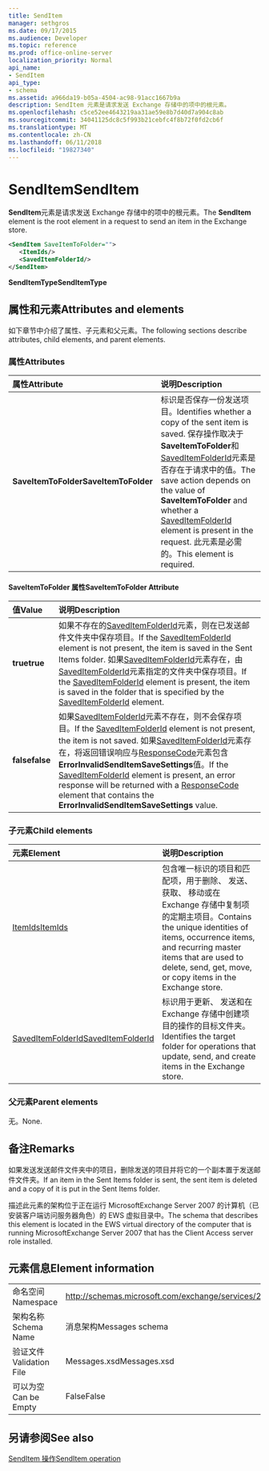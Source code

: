 ```yaml
---
title: SendItem
manager: sethgros
ms.date: 09/17/2015
ms.audience: Developer
ms.topic: reference
ms.prod: office-online-server
localization_priority: Normal
api_name:
- SendItem
api_type:
- schema
ms.assetid: a966da19-b05a-4504-ac98-91acc1667b9a
description: SendItem 元素是请求发送 Exchange 存储中的项中的根元素。
ms.openlocfilehash: c5ce52ee4643219aa31ae59e8b7d40d7a904c8ab
ms.sourcegitcommit: 34041125dc8c5f993b21cebfc4f8b72f0fd2cb6f
ms.translationtype: MT
ms.contentlocale: zh-CN
ms.lasthandoff: 06/11/2018
ms.locfileid: "19827340"
---
```

# <a name="senditem"></a><span data-ttu-id="204dd-103">SendItem</span><span class="sxs-lookup"><span data-stu-id="204dd-103">SendItem</span></span>

<span data-ttu-id="204dd-104">**SendItem**元素是请求发送 Exchange 存储中的项中的根元素。</span><span class="sxs-lookup"><span data-stu-id="204dd-104">The **SendItem** element is the root element in a request to send an item in the Exchange store.</span></span> 
  
```xml
<SendItem SaveItemToFolder="">
   <ItemIds/>
   <SavedItemFolderId/>
</SendItem>
```

 <span data-ttu-id="204dd-105">**SendItemType**</span><span class="sxs-lookup"><span data-stu-id="204dd-105">**SendItemType**</span></span>
## <a name="attributes-and-elements"></a><span data-ttu-id="204dd-106">属性和元素</span><span class="sxs-lookup"><span data-stu-id="204dd-106">Attributes and elements</span></span>

<span data-ttu-id="204dd-107">如下章节中介绍了属性、子元素和父元素。</span><span class="sxs-lookup"><span data-stu-id="204dd-107">The following sections describe attributes, child elements, and parent elements.</span></span>
  
### <a name="attributes"></a><span data-ttu-id="204dd-108">属性</span><span class="sxs-lookup"><span data-stu-id="204dd-108">Attributes</span></span>

|<span data-ttu-id="204dd-109">**属性**</span><span class="sxs-lookup"><span data-stu-id="204dd-109">**Attribute**</span></span>|<span data-ttu-id="204dd-110">**说明**</span><span class="sxs-lookup"><span data-stu-id="204dd-110">**Description**</span></span>|
|:-----|:-----|
|<span data-ttu-id="204dd-111">**SaveItemToFolder**</span><span class="sxs-lookup"><span data-stu-id="204dd-111">**SaveItemToFolder**</span></span> <br/> |<span data-ttu-id="204dd-112">标识是否保存一份发送项目。</span><span class="sxs-lookup"><span data-stu-id="204dd-112">Identifies whether a copy of the sent item is saved.</span></span> <span data-ttu-id="204dd-113">保存操作取决于**SaveItemToFolder**和[SavedItemFolderId](saveditemfolderid.md)元素是否存在于请求中的值。</span><span class="sxs-lookup"><span data-stu-id="204dd-113">The save action depends on the value of **SaveItemToFolder** and whether a [SavedItemFolderId](saveditemfolderid.md) element is present in the request.</span></span> <span data-ttu-id="204dd-114">此元素是必需的。</span><span class="sxs-lookup"><span data-stu-id="204dd-114">This element is required.</span></span>  <br/> |
   
#### <a name="saveitemtofolder-attribute"></a><span data-ttu-id="204dd-115">SaveItemToFolder 属性</span><span class="sxs-lookup"><span data-stu-id="204dd-115">SaveItemToFolder Attribute</span></span>

|<span data-ttu-id="204dd-116">**值**</span><span class="sxs-lookup"><span data-stu-id="204dd-116">**Value**</span></span>|<span data-ttu-id="204dd-117">**说明**</span><span class="sxs-lookup"><span data-stu-id="204dd-117">**Description**</span></span>|
|:-----|:-----|
|<span data-ttu-id="204dd-118">**true**</span><span class="sxs-lookup"><span data-stu-id="204dd-118">**true**</span></span> <br/> |<span data-ttu-id="204dd-119">如果不存在的[SavedItemFolderId](saveditemfolderid.md)元素，则在已发送邮件文件夹中保存项目。</span><span class="sxs-lookup"><span data-stu-id="204dd-119">If the [SavedItemFolderId](saveditemfolderid.md) element is not present, the item is saved in the Sent Items folder.</span></span> <span data-ttu-id="204dd-120">如果[SavedItemFolderId](saveditemfolderid.md)元素存在，由[SavedItemFolderId](saveditemfolderid.md)元素指定的文件夹中保存项目。</span><span class="sxs-lookup"><span data-stu-id="204dd-120">If the [SavedItemFolderId](saveditemfolderid.md) element is present, the item is saved in the folder that is specified by the [SavedItemFolderId](saveditemfolderid.md) element.</span></span>  <br/> |
|<span data-ttu-id="204dd-121">**false**</span><span class="sxs-lookup"><span data-stu-id="204dd-121">**false**</span></span> <br/> |<span data-ttu-id="204dd-122">如果[SavedItemFolderId](saveditemfolderid.md)元素不存在，则不会保存项目。</span><span class="sxs-lookup"><span data-stu-id="204dd-122">If the [SavedItemFolderId](saveditemfolderid.md) element is not present, the item is not saved.</span></span> <span data-ttu-id="204dd-123">如果[SavedItemFolderId](saveditemfolderid.md)元素存在，将返回错误响应与[ResponseCode](responsecode.md)元素包含**ErrorInvalidSendItemSaveSettings**值。</span><span class="sxs-lookup"><span data-stu-id="204dd-123">If the [SavedItemFolderId](saveditemfolderid.md) element is present, an error response will be returned with a [ResponseCode](responsecode.md) element that contains the **ErrorInvalidSendItemSaveSettings** value.</span></span>  <br/> |
   
### <a name="child-elements"></a><span data-ttu-id="204dd-124">子元素</span><span class="sxs-lookup"><span data-stu-id="204dd-124">Child elements</span></span>

|<span data-ttu-id="204dd-125">**元素**</span><span class="sxs-lookup"><span data-stu-id="204dd-125">**Element**</span></span>|<span data-ttu-id="204dd-126">**说明**</span><span class="sxs-lookup"><span data-stu-id="204dd-126">**Description**</span></span>|
|:-----|:-----|
|[<span data-ttu-id="204dd-127">ItemIds</span><span class="sxs-lookup"><span data-stu-id="204dd-127">ItemIds</span></span>](itemids.md) <br/> |<span data-ttu-id="204dd-128">包含唯一标识的项目和匹配项，用于删除、 发送、 获取、 移动或在 Exchange 存储中复制项的定期主项目。</span><span class="sxs-lookup"><span data-stu-id="204dd-128">Contains the unique identities of items, occurrence items, and recurring master items that are used to delete, send, get, move, or copy items in the Exchange store.</span></span>  <br/> |
|[<span data-ttu-id="204dd-129">SavedItemFolderId</span><span class="sxs-lookup"><span data-stu-id="204dd-129">SavedItemFolderId</span></span>](saveditemfolderid.md) <br/> |<span data-ttu-id="204dd-130">标识用于更新、 发送和在 Exchange 存储中创建项目的操作的目标文件夹。</span><span class="sxs-lookup"><span data-stu-id="204dd-130">Identifies the target folder for operations that update, send, and create items in the Exchange store.</span></span>  <br/> |
   
### <a name="parent-elements"></a><span data-ttu-id="204dd-131">父元素</span><span class="sxs-lookup"><span data-stu-id="204dd-131">Parent elements</span></span>

<span data-ttu-id="204dd-132">无。</span><span class="sxs-lookup"><span data-stu-id="204dd-132">None.</span></span>
  
## <a name="remarks"></a><span data-ttu-id="204dd-133">备注</span><span class="sxs-lookup"><span data-stu-id="204dd-133">Remarks</span></span>

<span data-ttu-id="204dd-134">如果发送发送邮件文件夹中的项目，删除发送的项目并将它的一个副本置于发送邮件文件夹。</span><span class="sxs-lookup"><span data-stu-id="204dd-134">If an item in the Sent Items folder is sent, the sent item is deleted and a copy of it is put in the Sent Items folder.</span></span>
  
<span data-ttu-id="204dd-135">描述此元素的架构位于正在运行 MicrosoftExchange Server 2007 的计算机（已安装客户端访问服务器角色）的 EWS 虚拟目录中。</span><span class="sxs-lookup"><span data-stu-id="204dd-135">The schema that describes this element is located in the EWS virtual directory of the computer that is running MicrosoftExchange Server 2007 that has the Client Access server role installed.</span></span>
  
## <a name="element-information"></a><span data-ttu-id="204dd-136">元素信息</span><span class="sxs-lookup"><span data-stu-id="204dd-136">Element information</span></span>

|||
|:-----|:-----|
|<span data-ttu-id="204dd-137">命名空间</span><span class="sxs-lookup"><span data-stu-id="204dd-137">Namespace</span></span>  <br/> |http://schemas.microsoft.com/exchange/services/2006/messages  <br/> |
|<span data-ttu-id="204dd-138">架构名称</span><span class="sxs-lookup"><span data-stu-id="204dd-138">Schema Name</span></span>  <br/> |<span data-ttu-id="204dd-139">消息架构</span><span class="sxs-lookup"><span data-stu-id="204dd-139">Messages schema</span></span>  <br/> |
|<span data-ttu-id="204dd-140">验证文件</span><span class="sxs-lookup"><span data-stu-id="204dd-140">Validation File</span></span>  <br/> |<span data-ttu-id="204dd-141">Messages.xsd</span><span class="sxs-lookup"><span data-stu-id="204dd-141">Messages.xsd</span></span>  <br/> |
|<span data-ttu-id="204dd-142">可以为空</span><span class="sxs-lookup"><span data-stu-id="204dd-142">Can be Empty</span></span>  <br/> |<span data-ttu-id="204dd-143">False</span><span class="sxs-lookup"><span data-stu-id="204dd-143">False</span></span>  <br/> |
   
## <a name="see-also"></a><span data-ttu-id="204dd-144">另请参阅</span><span class="sxs-lookup"><span data-stu-id="204dd-144">See also</span></span>



[<span data-ttu-id="204dd-145">SendItem 操作</span><span class="sxs-lookup"><span data-stu-id="204dd-145">SendItem operation</span></span>](senditem-operation.md)

